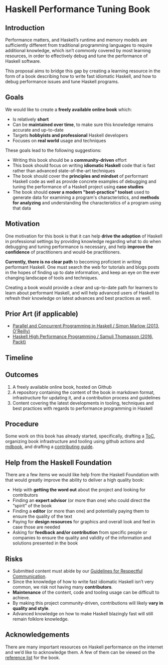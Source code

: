 # Haskell Performance Tuning Book

##  Introduction

Performance matters, and Haskell’s runtime and memory models are sufficiently different from traditional programming languages to require additional knowledge, which isn’t commonly covered by most learning resources, in order to effectively debug and tune the performance of Haskell software.

This proposal aims to bridge this gap by creating a learning resource in the form of a book describing how to write fast idiomatic Haskell, and how to debug performance issues and tune Haskell programs.

## Goals

We would like to create a **freely available online book** which:

- Is relatively **short**
- Can be **maintained over time**, to make sure this knowledge remains accurate and up-to-date
- Targets **hobbyists and professional** Haskell developers
- Focuses on **real world** usage and techniques

These goals lead to the following suggestions:

- Writing this book should be a **community-driven** effort
- This book should focus on writing **idiomatic Haskell** code that is fast
  rather than advanced state-of-the-art techniques
- The book should cover the **principles and mindset** of performant Haskell
  code as well as provide concrete examples of debugging and tuning the
  performance of a Haskell project using **case studies**
- The book should **cover a modern "best-practice" toolset** used to generate
  data for examining a program's characteristics, and **methods for analyzing**
  and understanding the characteristics of a program using that data

## Motivation

One motivation for this book is that it can help **drive the adoption** of Haskell
in professional settings by providing knowledge regarding what to do when debugging
and tuning performance is necessary, and help **improve the confidence** of
practitioners and would-be practitioners.

**Currently, there is no clear path** to becoming proficient in writing performant Haskell.
One must search the web for tutorials and blogs posts in the hopes of finding up to date
information, and keep an eye on the ever changing landscape of tools and techniques.

Creating a book would provide a clear and up-to-date path for learners to learn
about performant Haskell, and will help advanced users of Haskell to refresh their knowledge
on latest advances and best practices as well.

## Prior Art (if applicable)

- [Parallel and Concurrent Programming in Haskell / Simon Marlow (2013, O'Reilly)](https://simonmar.github.io/pages/pcph.html)
- [Haskell High Performance Programming / Samuli Thomasson (2016, Packt)](https://www.packtpub.com/product/haskell-high-performance-programming/9781786464217)


## Timeline

## Outcomes

1. A freely available online book, hosted on Github
2. A repository containing the content of the book in markdown format, infrastructure for updating it, and a contribution process and guidelines
3. Content covering the latest developments in tooling, techniques and best practices with regards to performance programming in Haskell

## Procedure

Some work on this book has already started, specifically, drafting a [ToC](https://soupi.github.io/gotta-go-fast/01-about/00-about.html), organizing book infrastructure and tooling using github actions and [mdbook](https://github.com/rust-lang/mdBook), and drafting a [contributing guide](https://github.com/soupi/gotta-go-fast/blob/rfc/CONTRIBUTING.md).

## Help from the Haskell Foundation

There are a few items we would like help from the Haskell Foundation with that would greatly improve the ability to deliver a high quality book:

- Help with **getting the word out** about the project and looking for contributors
- Finding an **expert advisor** (or more than one) who could direct the “spirit” of the book
- Finding a **editor** (or more than one) and potentially paying them to ensure the quality of the text
- Paying for **design resources** for graphics and overall look and feel in case those are needed
- Asking for **feedback and/or contribution** from specific people or companies to ensure the quality and validity of the information and solutions presented in the book

## Risks

- Submitted content must abide by our [Guidelines for Respectful Communication](https://haskell.foundation/guidelines-for-respectful-communication).
- Since the knowledge of how to write fast idiomatic Haskell isn’t very common, we risk not having many **contributors**.
- **Maintenance** of the content, code and tooling usage can be difficult to achieve.
- By making this project community-driven, contributions will likely **vary in quality and style**.
- Advanced knowledge on how to make Haskell blazingly fast will still remain folklore knowledge.

## Acknowledgements

There are many important resources on Haskell performance on the internet and we’d like to acknowledge them. A few of them can be viewed on the [reference list](https://soupi.github.io/gotta-go-fast/07-conclusion/00-next.html) for the book.
